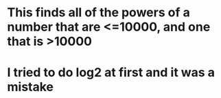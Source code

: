 # This finds all of the powers of a number that are <=10000, and one that is >10000
# I tried to do log2 at first and it was a mistake
